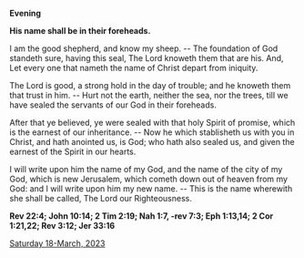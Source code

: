 **Evening**

**His name shall be in their foreheads.**
 
I am the good shepherd, and know my sheep. -- The foundation of God standeth sure, having this seal, The Lord knoweth them that are his. And, Let every one that nameth the name of Christ depart from iniquity.
 
The Lord is good, a strong hold in the day of trouble; and he knoweth them that trust in him. -- Hurt not the earth, neither the sea, nor the trees, till we have sealed the servants of our God in their foreheads.
 
After that ye believed, ye were sealed with that holy Spirit of promise, which is the earnest of our inheritance. -- Now he which stablisheth us with you in Christ, and hath anointed us, is God; who hath also sealed us, and given the earnest of the Spirit in our hearts.
 
I will write upon him the name of my God, and the name of the city of my God, which is new Jerusalem, which cometh down out of heaven from my God: and I will write upon him my new name. -- This is the name wherewith she shall be called, The Lord our Righteousness.  

**Rev 22:4; John 10:14; 2 Tim 2:19; Nah 1:7, ‑rev 7:3; Eph 1:13,14; 2 Cor 1:21,22; Rev 3:12; Jer 33:16**

[Saturday 18-March, 2023](https://t.me/daily_light)
